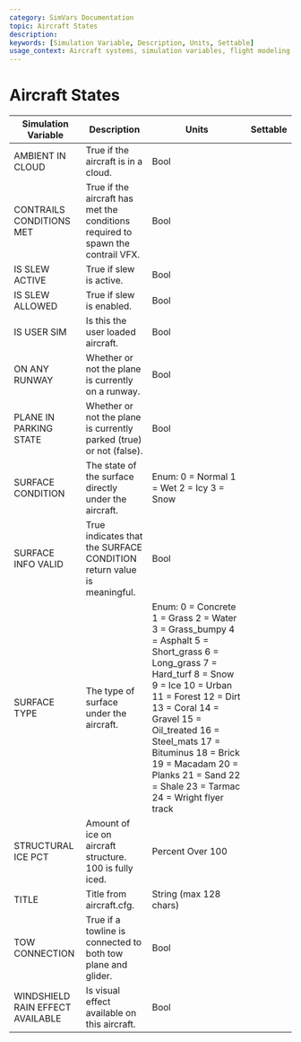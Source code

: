 ```yaml
---
category: SimVars Documentation
topic: Aircraft States
description: 
keywords: [Simulation Variable, Description, Units, Settable]
usage_context: Aircraft systems, simulation variables, flight modeling
---
```


# Aircraft States

| Simulation Variable | Description | Units | Settable |
| --- | --- | --- | --- |
| AMBIENT IN CLOUD | True if the aircraft is in a cloud. | Bool |  |
| CONTRAILS CONDITIONS MET | True if the aircraft has met the conditions required to spawn the contrail VFX. | Bool |  |
| IS SLEW ACTIVE | True if slew is active. | Bool |  |
| IS SLEW ALLOWED | True if slew is enabled. | Bool |  |
| IS USER SIM | Is this the user loaded aircraft. | Bool |  |
| ON ANY RUNWAY | Whether or not the plane is currently on a runway. | Bool |  |
| PLANE IN PARKING STATE | Whether or not the plane is currently parked (true) or not (false). | Bool |  |
| SURFACE CONDITION | The state of the surface directly under the aircraft. | Enum: 0 = Normal 1 = Wet 2 = Icy 3 = Snow |  |
| SURFACE INFO VALID | True indicates that the SURFACE CONDITION return value is meaningful. | Bool |  |
| SURFACE TYPE | The type of surface under the aircraft. | Enum: 0 = Concrete 1 = Grass 2 = Water 3 = Grass_bumpy 4 = Asphalt 5 = Short_grass 6 = Long_grass 7 = Hard_turf 8 = Snow 9 = Ice 10 = Urban 11 = Forest 12 = Dirt 13 = Coral 14 = Gravel 15 = Oil_treated 16 = Steel_mats 17 = Bituminus 18 = Brick 19 = Macadam 20 = Planks 21 = Sand 22 = Shale 23 = Tarmac 24 = Wright flyer track |  |
| STRUCTURAL ICE PCT | Amount of ice on aircraft structure. 100 is fully iced. | Percent Over 100 |  |
| TITLE | Title from aircraft.cfg. | String (max 128 chars) |  |
| TOW CONNECTION | True if a towline is connected to both tow plane and glider. | Bool |  |
| WINDSHIELD RAIN EFFECT AVAILABLE | Is visual effect available on this aircraft. | Bool |  |